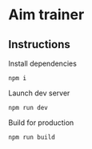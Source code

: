 # Aim trainer

## Instructions

Install dependencies

```
npm i
```

Launch dev server

```
npm run dev
```

Build for production

```
npm run build
```